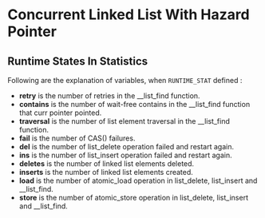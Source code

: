 # Concurrent Linked List With Hazard Pointer

## Runtime States In Statistics

Following are the explanation of variables, when `RUNTIME_STAT` defined :

* **retry**    is the number of retries in the __list_find function.
* **contains** is the number of wait-free contains in the __list_find function that curr pointer pointed.
* **traversal** is the number of list element traversal in the __list_find function.
* **fail**     is the number of CAS() failures.
* **del**      is the number of list_delete operation failed and restart again.
* **ins**      is the number of list_insert operation failed and restart again.
* **deletes**  is the number of linked list elements deleted.
* **inserts**  is the number of linked list elements created.
* **load**     is the number of atomic_load operation in list_delete, list_insert and __list_find.
* **store**    is the number of atomic_store operation in list_delete, list_insert and __list_find.
